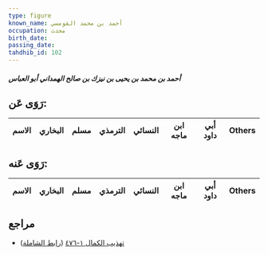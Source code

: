```yaml
---
type: figure
known_name: أحمد بن محمد القومسي
occupation: محدث
birth_date:
passing_date:
tahdhib_id: 102
---
```

##### أحمد بن محمد بن يحيى بن نيزك بن صالح الهمداني أبو العباس

## رَوَى عَن:
| الاسم | البخاري | مسلم | الترمذي | النسائي | ابن ماجه | أبي داود | Others |
| ----- | ------- | ---- | ------- | ------- | -------- | -------- | ------ |
## رَوَى عَنه:
| الاسم | البخاري | مسلم | الترمذي | النسائي | ابن ماجه | أبي داود | Others |
| ----- | ------- | ---- | ------- | ------- | -------- | -------- | ------ |
## مراجع
- [تهذيب الكمال ١-٤٧٦](obsidian://open?vault=Tahdhib-al-Kamal&file=Figures/١٠٢-أحمد%20بن%20محمد%20بن%20يحيى%20بن%20نيزك%20بن%20صالح%20الهمداني%20أبو%20العباس) ([رابط الشاملة](https://shamela.ws/book/3722/475))